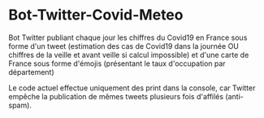 # Bot-Twitter-Covid-Meteo
Bot Twitter publiant chaque jour les chiffres du Covid19 en France sous forme d'un tweet (estimation des cas de Covid19 dans la journée OU chiffres de la veille et avant veille si calcul impossible) et d'une carte de France sous forme d'émojis (présentant le taux d'occupation par département) 

Le code actuel effectue uniquement des print dans la console, car Twitter empêche la publication de mêmes tweets plusieurs fois d'affilés (anti-spam).
